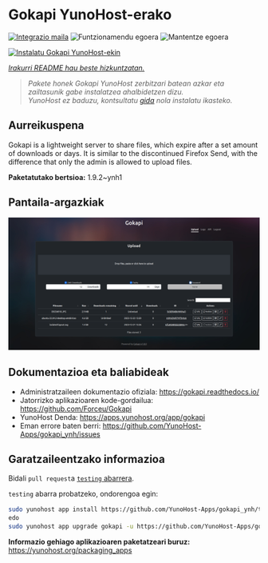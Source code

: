 <!--
Ohart ongi: README hau automatikoki sortu da <https://github.com/YunoHost/apps/tree/master/tools/readme_generator>ri esker
EZ editatu eskuz.
-->

# Gokapi YunoHost-erako

[![Integrazio maila](https://dash.yunohost.org/integration/gokapi.svg)](https://ci-apps.yunohost.org/ci/apps/gokapi/) ![Funtzionamendu egoera](https://ci-apps.yunohost.org/ci/badges/gokapi.status.svg) ![Mantentze egoera](https://ci-apps.yunohost.org/ci/badges/gokapi.maintain.svg)

[![Instalatu Gokapi YunoHost-ekin](https://install-app.yunohost.org/install-with-yunohost.svg)](https://install-app.yunohost.org/?app=gokapi)

*[Irakurri README hau beste hizkuntzatan.](./ALL_README.md)*

> *Pakete honek Gokapi YunoHost zerbitzari batean azkar eta zailtasunik gabe instalatzea ahalbidetzen dizu.*  
> *YunoHost ez baduzu, kontsultatu [gida](https://yunohost.org/install) nola instalatu ikasteko.*

## Aurreikuspena

Gokapi is a lightweight server to share files, which expire after a set amount of downloads or days. It is similar to the discontinued Firefox Send, with the difference that only the admin is allowed to upload files.

**Paketatutako bertsioa:** 1.9.2~ynh1

## Pantaila-argazkiak

![Gokapi(r)en pantaila-argazkia](./doc/screenshots/screenshot.png)

## Dokumentazioa eta baliabideak

- Administratzaileen dokumentazio ofiziala: <https://gokapi.readthedocs.io/>
- Jatorrizko aplikazioaren kode-gordailua: <https://github.com/Forceu/Gokapi>
- YunoHost Denda: <https://apps.yunohost.org/app/gokapi>
- Eman errore baten berri: <https://github.com/YunoHost-Apps/gokapi_ynh/issues>

## Garatzaileentzako informazioa

Bidali `pull request`a [`testing` abarrera](https://github.com/YunoHost-Apps/gokapi_ynh/tree/testing).

`testing` abarra probatzeko, ondorengoa egin:

```bash
sudo yunohost app install https://github.com/YunoHost-Apps/gokapi_ynh/tree/testing --debug
edo
sudo yunohost app upgrade gokapi -u https://github.com/YunoHost-Apps/gokapi_ynh/tree/testing --debug
```

**Informazio gehiago aplikazioaren paketatzeari buruz:** <https://yunohost.org/packaging_apps>
